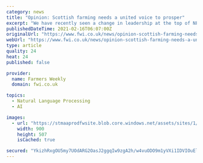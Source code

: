 ```yaml
---
category: news
title: "Opinion: Scottish farming needs a united voice to prosper"
excerpt: "We have recently seen a change in leadership at the top of NFU Scotland, as president Andrew McCornick and vice-president Charlie Adam stood down. Both"
publishedDateTime: 2021-02-16T06:07:00Z
originalUrl: "https://www.fwi.co.uk/news/opinion-scottish-farming-needs-a-united-voice-to-prosper"
webUrl: "https://www.fwi.co.uk/news/opinion-scottish-farming-needs-a-united-voice-to-prosper"
type: article
quality: 24
heat: 24
published: false

provider:
  name: Farmers Weekly
  domain: fwi.co.uk

topics:
  - Natural Language Processing
  - AI

images:
  - url: "https://stmaaprodfwsite.blob.core.windows.net/assets/sites/1/2021/02/scottish-blackface-ewes-3273821a-c-FLPA-Mike-Powles-Shutterstock.jpg"
    width: 900
    height: 507
    isCached: true

secured: "YkizhRxgOU5my7UOdARG2OasJ2ggqIw9zgA2h/w4vuODO9m1yVXi1IDVIOuElDEB76f27K1W99VWJSI8QNJBbGKKYkkaWVVfsZIr8m8joCd3+AYplFYTA8VJhvZVCBrIeVp9kdTLTP5hEXWzp0d5fb2NSzaX5wDm2td2jDbDA1gZ3ci3d2WLBNmIyRcI+6FB5PavuDPmLCiZizeF4lKskVb62UCeD/RmKiUEFilO4XmA8q0SsVw+IH0xr545KgM2rZqK6gXbHuSti2KoOmQeCA4bH5Y6nVuXzSNcQIQdbAmMBISqWo+pd0iPN4GrSZWqiCKq2j1KF5BL+dFxXPZIuvT9gmjqFqREvEMtyWGSk8I=;Fe7CRUy9Hj2FUD+QiKDPcQ=="
---
```


